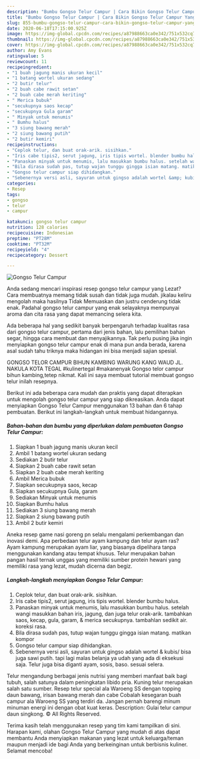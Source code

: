 ```yaml
---
description: "Bumbu Gongso Telur Campur | Cara Bikin Gongso Telur Campur Yang Menggugah Selera"
title: "Bumbu Gongso Telur Campur | Cara Bikin Gongso Telur Campur Yang Menggugah Selera"
slug: 855-bumbu-gongso-telur-campur-cara-bikin-gongso-telur-campur-yang-menggugah-selera
date: 2020-06-18T17:15:00.925Z
image: https://img-global.cpcdn.com/recipes/a87988663ca0e342/751x532cq70/gongso-telur-campur-foto-resep-utama.jpg
thumbnail: https://img-global.cpcdn.com/recipes/a87988663ca0e342/751x532cq70/gongso-telur-campur-foto-resep-utama.jpg
cover: https://img-global.cpcdn.com/recipes/a87988663ca0e342/751x532cq70/gongso-telur-campur-foto-resep-utama.jpg
author: Amy Evans
ratingvalue: 5
reviewcount: 11
recipeingredient:
- "1 buah jagung manis ukuran kecil"
- "1 batang wortel ukuran sedang"
- "2 butir telur"
- "2 buah cabe rawit setan"
- "2 buah cabe merah keriting"
- " Merica bubuk"
- "secukupnya saos kecap"
- "secukupnya Gula garam"
- " Minyak untuk menumis"
- " Bumhu halus"
- "3 siung bawang merah"
- "2 siung bawang putih"
- "2 butir kemiri"
recipeinstructions:
- "Ceplok telur, dan buat orak-arik. sisihkan."
- "Iris cabe tipis2, serut jagung, iris tipis wortel. blender bumbu halus."
- "Panaskan minyak untuk menumis, lalu masukkan bumbu halus. setelah wangi masukkan bahan iris, jagung, dan juga telur orak-arik. tambahkan saos, kecap, gula, garam, &amp; merica secukupnya. tambahlan sedikit air. koreksi rasa."
- "Bila dirasa sudah pas, tutup wajan tunggu gingga isian matang. matikan kompor"
- "Gongso telur campur siap dihidangkan."
- "Sebenernya versi asli, sayuran untuk gingso adalah wortel &amp; kubis/ bisa juga sawi putih. tapi lagi malas belanja ya udah yang ada di eksekusi saja. Telur juga bisa diganti ayam, sosis, baso. sesuai selera."
categories:
- Resep
tags:
- gongso
- telur
- campur

katakunci: gongso telur campur 
nutrition: 128 calories
recipecuisine: Indonesian
preptime: "PT28M"
cooktime: "PT32M"
recipeyield: "4"
recipecategory: Dessert

---
```



![Gongso Telur Campur](https://img-global.cpcdn.com/recipes/a87988663ca0e342/751x532cq70/gongso-telur-campur-foto-resep-utama.jpg)

Anda sedang mencari inspirasi resep gongso telur campur yang Lezat? Cara membuatnya memang tidak susah dan tidak juga mudah. jikalau keliru mengolah maka hasilnya Tidak Memuaskan dan justru cenderung tidak enak. Padahal gongso telur campur yang enak selayaknya mempunyai aroma dan cita rasa yang dapat memancing selera kita.

Ada beberapa hal yang sedikit banyak berpengaruh terhadap kualitas rasa dari gongso telur campur, pertama dari jenis bahan, lalu pemilihan bahan segar, hingga cara membuat dan menyajikannya. Tak perlu pusing jika ingin menyiapkan gongso telur campur enak di mana pun anda berada, karena asal sudah tahu triknya maka hidangan ini bisa menjadi sajian spesial.

GONGSO TELOR CAMPUR BIHUN KAMBING WARUNG KANG WAUD JL. NAKULA KOTA TEGAL #kulinertegal #makanenyak Gongso telor campur bihun kambing,tetep nikmat. Kali ini saya membuat tutorial membuat gongso telur inilah resepnya.


Berikut ini ada beberapa cara mudah dan praktis yang dapat diterapkan untuk mengolah gongso telur campur yang siap dikreasikan. Anda dapat menyiapkan Gongso Telur Campur menggunakan 13 bahan dan 6 tahap pembuatan. Berikut ini langkah-langkah untuk membuat hidangannya.

<!--inarticleads1-->

##### Bahan-bahan dan bumbu yang diperlukan dalam pembuatan Gongso Telur Campur:

1. Siapkan 1 buah jagung manis ukuran kecil
1. Ambil 1 batang wortel ukuran sedang
1. Sediakan 2 butir telur
1. Siapkan 2 buah cabe rawit setan
1. Siapkan 2 buah cabe merah keriting
1. Ambil  Merica bubuk
1. Siapkan secukupnya saos, kecap
1. Siapkan secukupnya Gula, garam
1. Sediakan  Minyak untuk menumis
1. Siapkan  Bumhu halus
1. Sediakan 3 siung bawang merah
1. Siapkan 2 siung bawang putih
1. Ambil 2 butir kemiri


Aneka resep game nasi goreng pn selalu mengalami perkembangan dan inovasi demi. Apa perbedaan telur ayam kampung dan telur ayam ras? Ayam kampung merupakan ayam liar, yang biasanya dipelihara tanpa menggunakan kandang atau tempat khusus. Telur merupakan bahan pangan hasil ternak unggas yang memiliki sumber protein hewani yang memiliki rasa yang lezat, mudah dicerna dan begiz. 

<!--inarticleads2-->

##### Langkah-langkah menyiapkan Gongso Telur Campur:

1. Ceplok telur, dan buat orak-arik. sisihkan.
1. Iris cabe tipis2, serut jagung, iris tipis wortel. blender bumbu halus.
1. Panaskan minyak untuk menumis, lalu masukkan bumbu halus. setelah wangi masukkan bahan iris, jagung, dan juga telur orak-arik. tambahkan saos, kecap, gula, garam, &amp; merica secukupnya. tambahlan sedikit air. koreksi rasa.
1. Bila dirasa sudah pas, tutup wajan tunggu gingga isian matang. matikan kompor
1. Gongso telur campur siap dihidangkan.
1. Sebenernya versi asli, sayuran untuk gingso adalah wortel &amp; kubis/ bisa juga sawi putih. tapi lagi malas belanja ya udah yang ada di eksekusi saja. Telur juga bisa diganti ayam, sosis, baso. sesuai selera.


Telur mengandung berbagai jenis nutrisi yang memberi manfaat baik bagi tubuh, salah satunya dalam peningkatan libido pria. Kuning telur merupakan salah satu sumber. Resep telur special ala Waroeng SS dengan topping daun bawang, irisan bawang merah dan cabe Cobalah kesegaran buah campur ala Waroeng SS yang terdiri da. Jangan pernah barengi minum minuman energi ini dengan obat kuat keras. Description: Gulai telur campur daun singkong. © All Rights Reserved. 

Terima kasih telah menggunakan resep yang tim kami tampilkan di sini. Harapan kami, olahan Gongso Telur Campur yang mudah di atas dapat membantu Anda menyiapkan makanan yang lezat untuk keluarga/teman maupun menjadi ide bagi Anda yang berkeinginan untuk berbisnis kuliner. Selamat mencoba!
